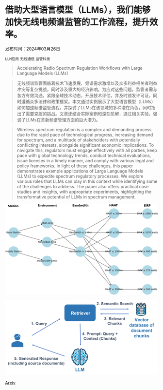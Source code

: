 # 借助大型语言模型（LLMs），我们能够加快无线电频谱监管的工作流程，提升效率。

发布时间：2024年03月26日

`LLM应用` `无线通信` `监管科技`

> Accelerating Radio Spectrum Regulation Workflows with Large Language Models (LLMs)

> 无线频谱监管面临着技术飞速发展、频谱需求激增以及众多利益相关者利益冲突等复杂挑战，同时涉及重大的经济影响。为应对这些问题，监管者需与各方有效沟通，紧跟全球技术动态，开展技术评估，并及时颁发许可证，同时遵循众多法律和政策框架。本文通过实例展示了大型语言模型（LLMs）如何加速频谱监管流程，并探讨了LLMs在该领域的多种潜在角色，同时指出了需要克服的挑战。文章还结合实际案例和深刻见解，通过相关实验，强调了LLMs在革新频谱管理方面的巨大潜力。

> Wireless spectrum regulation is a complex and demanding process due to the rapid pace of technological progress, increasing demand for spectrum, and a multitude of stakeholders with potentially conflicting interests, alongside significant economic implications. To navigate this, regulators must engage effectively with all parties, keep pace with global technology trends, conduct technical evaluations, issue licenses in a timely manner, and comply with various legal and policy frameworks.
  In light of these challenges, this paper demonstrates example applications of Large Language Models (LLMs) to expedite spectrum regulatory processes. We explore various roles that LLMs can play in this context while identifying some of the challenges to address. The paper also offers practical case studies and insights, with appropriate experiments, highlighting the transformative potential of LLMs in spectrum management.

![借助大型语言模型（LLMs），我们能够加快无线电频谱监管的工作流程，提升效率。](../../../paper_images/2403.17819/pcs_canada_kg2.png)

![借助大型语言模型（LLMs），我们能够加快无线电频谱监管的工作流程，提升效率。](../../../paper_images/2403.17819/rag_block_diagram2.png)

[Arxiv](https://arxiv.org/abs/2403.17819)